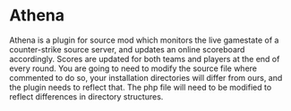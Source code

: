 Athena
======

Athena is a plugin for source mod which monitors the live gamestate of a counter-strike source server,
and updates an online scoreboard accordingly.  Scores are updated for both teams and players at the end of
every round.  You are going to need to modify the source file where commented to do so, your installation
directories will differ from ours, and the plugin needs to reflect that.  The php file will need to be
modified to reflect differences in directory structures.
